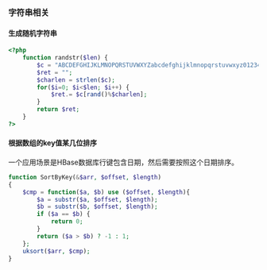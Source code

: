 ### 字符串相关

#### 生成随机字符串

```php
<?php
    function randstr($len) {
        $c = "ABCDEFGHIJKLMNOPQRSTUVWXYZabcdefghijklmnopqrstuvwxyz0123456789";
        $ret = "";
        $charlen = strlen($c);
        for($i=0; $i<$len; $i++) { 
            $ret.= $c[rand()%$charlen]; 
        }
        return $ret; 
	}
?>
```

#### 根据数组的key值某几位排序
一个应用场景是HBase数据库行键包含日期，然后需要按照这个日期排序。

```php
function SortByKey(&$arr, $offset, $length)
{
	$cmp = function($a, $b) use ($offset, $length){
		$a = substr($a, $offset, $length);
		$b = substr($b, $offset, $length);
		if ($a == $b) {
			return 0;
		}
		return ($a > $b) ? -1 : 1;
	};
	uksort($arr, $cmp);
}
